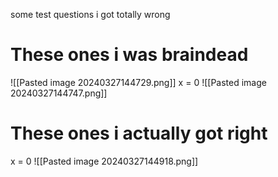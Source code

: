 some test questions i got totally wrong
# These ones i was braindead
![[Pasted image 20240327144729.png]]
x = 0
![[Pasted image 20240327144747.png]]

# These ones i actually got right 
x = 0
![[Pasted image 20240327144918.png]]



